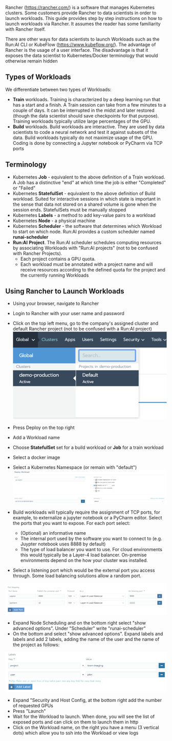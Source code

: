 Rancher (<https://rancher.com/>) is a software that manages Kubernetes clusters. Some customers provide Rancher to data scientists in order to launch workloads. This guide provides step by step instructions on how to launch workloads via Rancher. It assumes the reader has some familiarity with Rancher itself.

There are other ways for data scientists to launch Workloads such as the Run:AI CLI or KubeFlow (<https://www.kubeflow.org/>).  The advantage of Rancher is the usage of a user interface. The disadvantage is that it exposes the data scientist to Kubernetes/Docker terminology that would otherwise remain hidden

## Types of Workloads 

We differentiate between two types of Workloads:

*   __Train__ workloads. Training is characterized by a deep learning run that has a start and a finish. A Train session can take from a few minutes to a couple of days. It can be interrupted in the midst and later restored (though the data scientist should save checkpoints for that purpose). Training workloads typically utilize large percentages of the GPU.
*   __Build__ workloads. Build workloads are interactive. They are used by data scientists to code a neural network and test it against subsets of the data. Build workloads typically do not maximize usage of the GPU. Coding is done by connecting a Jupyter notebook or PyCharm via TCP ports

## Terminology

* Kubernetes <strong>Job</strong> - equivalent to the above definition of a Train workload. A Job has a distinctive "end" at which time the job is either "Completed" or "Failed"
* Kubernetes <strong>StatefulSet</strong> -  equivalent to the above definition of Build workload. Suited for interactive sessions in which state is important in the sense that data not stored on a shared volume is gone when the session ends. StatefulSets must be manually stopped
* Kubernetes <strong>Labels</strong> - a method to add key-value pairs to a workload
* Kubernetes <strong>Node</strong> - a physical machine</li><li>Kubernetes <strong>Scheduler</strong> - the software that determines which Workload to start on which node. Run:AI provides a custom scheduler named <strong>runai-scheduler</strong>
* <strong>Run:AI</strong> <strong>Project</strong>. The Run:AI scheduler schedules computing resources by associating Workloads with "Run:AI projects" (not to be confused with Rancher Projects).
    * Each project contains a GPU quota.
    * Each workload must be annotated with a project name and will receive resources according to the defined quota for the project and the currently running Workloads

## Using Rancher to Launch Workloads 

*  Using your browser, navigate to Rancher       
*  Login to Rancher with your user name and password
*  Click on the top left menu, go to the company's assigned cluster and default Rancher project (not to be confused with a Run:AI project)
![mceclip1.png](img/mceclip1.png) 

*  Press Deploy on the top right
*  Add a Workload name
*  Choose __StatefulSet__ set for a build workload or __Job__ for a train workload    
*  Select a docker image 
*  Select a Kubernetes Namespace (or remain with "default")
![mceclip0.png](img/mceclip0.png)
*  Build workloads will typically require the assignment of TCP ports, for example, to externalize a jupyter notebook or a PyCharm editor. Select the ports that you want to expose. For each port select: 
    *   (Optional) an informative name
    *   The internal port used by the software you want to connect to (e.g. Juypter notebook uses 8888 by default)
    *   The type of load balancer you want to use.  For cloud environments this would typically be  a Layer-4 load balancer. On-premise environments depend on the how your cluster was installed.   
*   Select a listening port which would be the external port you access through. Some load balancing solutions allow a random port.  
      
![mceclip2.png](img/mceclip2.png)
* Expand Node Scheduling and on the bottom right select "show advanced options". Under "Scheduler" write "runai-scheduler"
* On the bottom and select "show advanced options". Expand labels and labels and add 2 labels, adding the name of the user and the name of the project as follows: 

![mceclip3.png](img/mceclip3.png)

* Expand "Security and Host Config, at the bottom right add the number of requested GPUs
* Press "Launch"  
*   Wait for the Workload to launch. When done, you will see the list of exposed ports and can click on them to launch them in http
*   Click on the Workload name, on the right you have a menu (3 vertical dots) which allow you to ssh into the Workload or view logs